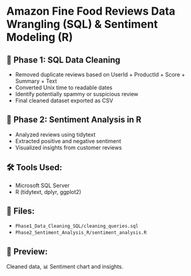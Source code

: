 # Amazon Fine Food Reviews Data Wrangling (SQL) & Sentiment Modeling (R)

## 🔹 Phase 1: SQL Data Cleaning
- Removed duplicate reviews based on UserId + ProductId + Score + Summary + Text
- Converted Unix time to readable dates
- Identify potentially spammy or suspicious review
- Final cleaned dataset exported as CSV

## 🔹 Phase 2: Sentiment Analysis in R
- Analyzed reviews using tidytext
- Extracted positive and negative sentiment
- Visualized insights from customer reviews

## 🛠️ Tools Used:
- Microsoft SQL Server
- R (tidytext, dplyr, ggplot2)

## 📁 Files:
- `Phase1_Data_Cleaning_SQL/cleaning_queries.sql`
- `Phase2_Sentiment_Analysis_R/sentiment_analysis.R`

## 👀 Preview:
Cleaned data, 📊 Sentiment chart and insights.

